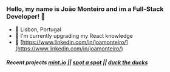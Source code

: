 ### Hello, my name is João Monteiro and im a Full-Stack Developer! 👋

- 📍 Lisbon, Portugal
- 🌱 I'm currently upgrading my React knowledge
- 🔵 [https://www.linkedin.com/in/joamonteiro/](https://www.linkedin.com/in/joamonteiro/)

##### Recent projects [mint.io](https://mint-io.netlify.app/) || [spot a spot](https://spot-a-spot.herokuapp.com/) || [duck the ducks](https://duck-the-ducks.netlify.app/)

<!--
**joamonteiro/joamonteiro** is a ✨ _special_ ✨ repository because its `README.md` (this file) appears on your GitHub profile.

Here are some ideas to get you started:

- 
-->
